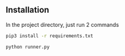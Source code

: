 ## Installation 

In the project directory, just run 2 commands 

```sh
pip3 install -r requirements.txt
```

```sh
python runner.py
```
